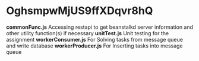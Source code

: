 # OghsmpwMjUS9ffXDqvr8hQ

**commonFunc.js** Accessing restapi to get beanstalkd server information and other utility function(s) if necessary
**unitTest.js** Unit testing for the assignment
**workerConsumer.js** For Solving tasks from message queue and write database
**workerProducer.js** For Inserting tasks into message queue
